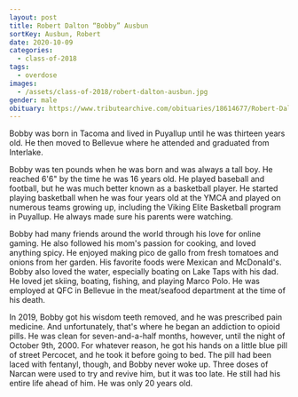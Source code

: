 ```yaml
---
layout: post
title: Robert Dalton “Bobby” Ausbun
sortKey: Ausbun, Robert
date: 2020-10-09
categories:
  - class-of-2018
tags:
  - overdose
images:
  - /assets/class-of-2018/robert-dalton-ausbun.jpg
gender: male
obituary: https://www.tributearchive.com/obituaries/18614677/Robert-Dalton-Ausbun/Issaquah/Washington/Flintofts-Funeral-Home-Crematory
---
```

Bobby was born in Tacoma and lived in Puyallup until he was thirteen years old. He then moved to Bellevue where he attended and graduated from Interlake.

Bobby was ten pounds when he was born and was always a tall boy. He reached 6'6" by the time he was 16 years old. He played baseball and football, but he was much better known as a basketball player. He started playing basketball when he was four years old at the YMCA and played on numerous teams growing up, including the Viking Elite Basketball program in Puyallup. He always made sure his parents were watching.

Bobby had many friends around the world through his love for online gaming. He also followed his mom's passion for cooking, and loved anything spicy. He enjoyed making pico de gallo from fresh tomatoes and onions from her garden. His favorite foods were Mexican and McDonald's. Bobby also loved the water, especially boating on Lake Taps with his dad. He loved jet skiing, boating, fishing, and playing Marco Polo. He was employed at QFC in Bellevue in the meat/seafood department at the time of his death.

In 2019, Bobby got his wisdom teeth removed, and he was prescribed pain medicine. And unfortunately, that's where he began an addiction to opioid pills. He was clean for seven-and-a-half months, however, until the night of October 9th, 2000. For whatever reason, he got his hands on a little blue pill of street Percocet, and he took it before going to bed. The pill had been laced with fentanyl, though, and Bobby never woke up. Three doses of Narcan were used to try and revive him, but it was too late. He still had his entire life ahead of him. He was only 20 years old.